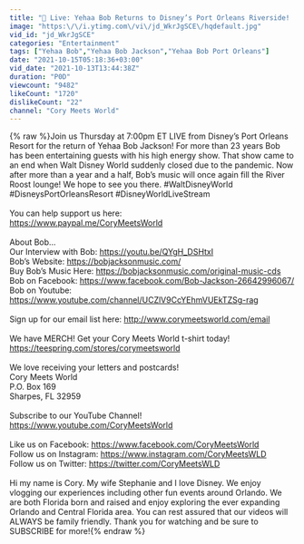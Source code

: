 ```yaml
---
title: "🔴 Live: Yehaa Bob Returns to Disney’s Port Orleans Riverside! | Walt Disney World Live Stream"
image: "https:\/\/i.ytimg.com\/vi\/jd_WkrJgSCE\/hqdefault.jpg"
vid_id: "jd_WkrJgSCE"
categories: "Entertainment"
tags: ["Yehaa Bob","Yehaa Bob Jackson","Yehaa Bob Port Orleans"]
date: "2021-10-15T05:18:36+03:00"
vid_date: "2021-10-13T13:44:38Z"
duration: "P0D"
viewcount: "9482"
likeCount: "1720"
dislikeCount: "22"
channel: "Cory Meets World"
---
```

{% raw %}Join us Thursday at 7:00pm ET LIVE from Disney’s Port Orleans Resort for the return of Yehaa Bob Jackson! For more than 23 years Bob has been entertaining guests with his high energy show. That show came to an end when Walt Disney World suddenly closed due to the pandemic. Now after more than a year and a half, Bob’s music will once again fill the River Roost lounge! We hope to see you there. #WaltDisneyWorld #DisneysPortOrleansResort #DisneyWorldLiveStream<br /><br />You can help support us here:<br /><a rel="nofollow" target="blank" href="https://www.paypal.me/CoryMeetsWorld">https://www.paypal.me/CoryMeetsWorld</a><br /><br />About Bob...<br />Our Interview with Bob: <a rel="nofollow" target="blank" href="https://youtu.be/QYgH_DSHtxI">https://youtu.be/QYgH_DSHtxI</a><br />Bob’s Website: <a rel="nofollow" target="blank" href="https://bobjacksonmusic.com/">https://bobjacksonmusic.com/</a><br />Buy Bob’s Music Here: <a rel="nofollow" target="blank" href="https://bobjacksonmusic.com/original-music-cds">https://bobjacksonmusic.com/original-music-cds</a><br />Bob on Facebook: <a rel="nofollow" target="blank" href="https://www.facebook.com/Bob-Jackson-26642996067/">https://www.facebook.com/Bob-Jackson-26642996067/</a><br />Bob on Youtube: <a rel="nofollow" target="blank" href="https://www.youtube.com/channel/UCZlV9CcYEhmVUEkTZSg-rag">https://www.youtube.com/channel/UCZlV9CcYEhmVUEkTZSg-rag</a><br /><br />Sign up for our email list here: <a rel="nofollow" target="blank" href="http://www.corymeetsworld.com/email">http://www.corymeetsworld.com/email</a><br /><br />We have MERCH! Get your Cory Meets World t-shirt today!<br /><a rel="nofollow" target="blank" href="https://teespring.com/stores/corymeetsworld">https://teespring.com/stores/corymeetsworld</a><br /><br />We love receiving your letters and postcards!<br />Cory Meets World<br />P.O. Box 169<br />Sharpes, FL 32959<br /><br />Subscribe to our YouTube Channel! <a rel="nofollow" target="blank" href="https://www.youtube.com/CoryMeetsWorld">https://www.youtube.com/CoryMeetsWorld</a> <br /><br />Like us on Facebook: <a rel="nofollow" target="blank" href="https://www.facebook.com/CoryMeetsWorld">https://www.facebook.com/CoryMeetsWorld</a> <br />Follow us on Instagram: <a rel="nofollow" target="blank" href="https://www.instagram.com/CoryMeetsWLD">https://www.instagram.com/CoryMeetsWLD</a> <br />Follow us on Twitter: <a rel="nofollow" target="blank" href="https://twitter.com/CoryMeetsWLD">https://twitter.com/CoryMeetsWLD</a> <br /><br />Hi my name is Cory. My wife Stephanie and I love Disney. We enjoy vlogging our experiences including other fun events around Orlando. We are both Florida born and raised and enjoy exploring the ever expanding Orlando and Central Florida area. You can rest assured that our videos will ALWAYS be family friendly. Thank you for watching and be sure to SUBSCRIBE for more!{% endraw %}
